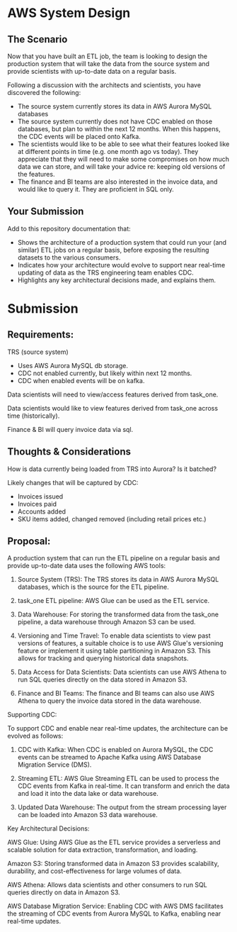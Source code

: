 # AWS System Design

## The Scenario
Now that you have built an ETL job, the team is looking to design the production system that will take the data from the source system and provide scientists with up-to-date data on a regular basis.

Following a discussion with the architects and scientists, you have discovered the following:
- The source system currently stores its data in AWS Aurora MySQL databases
- The source system currently does not have CDC enabled on those databases, but plan to within the next 12 months. When this happens, the CDC events will be placed onto Kafka.
- The scientists would like to be able to see what their features looked like at different points in time (e.g. one month ago vs today). They appreciate that they will need to make some compromises on how much data we can store, and will take your advice re: keeping old versions of the features.
- The finance and BI teams are also interested in the invoice data, and would like to query it. They are proficient in SQL only.

## Your Submission
Add to this repository documentation that:
- Shows the architecture of a production system that could run your (and similar) ETL jobs on a regular basis, before exposing the resulting datasets to the various consumers.
- Indicates how your architecture would evolve to support near real-time updating of data as the TRS engineering team enables CDC.
- Highlights any key architectural decisions made, and explains them.

# Submission

## Requirements:

TRS (source system)
- Uses AWS Aurora MySQL db storage.
- CDC not enabled currently, but likely within next 12 months.
- CDC when enabled events will be on kafka.

Data scientists will need to view/access features derived from task_one.

Data scientists would like to view features derived from task_one across time (historically).

Finance & BI will query invoice data via sql.

## Thoughts & Considerations

How is data currently being loaded from TRS into Aurora? Is it batched?

Likely changes that will be captured by CDC:

- Invoices issued
- Invoices paid
- Accounts added
- SKU items added, changed removed (including retail prices etc.)


## Proposal:

A production system that can run the ETL pipeline on a regular basis and provide up-to-date data uses the following AWS tools:

1.	Source System (TRS): The TRS stores its data in AWS Aurora MySQL databases, which is the source for the ETL pipeline.
	
2.	task_one ETL pipeline: AWS Glue can be used as the ETL service.
	
3.	Data Warehouse: For storing the transformed data from the task_one pipeline, a data warehouse through Amazon S3 can be used.
	
4.	Versioning and Time Travel: To enable data scientists to view past versions of features, a suitable choice is to use AWS Glue's versioning feature or implement it using table partitioning in Amazon S3. This allows for tracking and querying historical data snapshots.
	
5.	Data Access for Data Scientists: Data scientists can use AWS Athena to run SQL queries directly on the data stored in Amazon S3.

6.	Finance and BI Teams: The finance and BI teams can also use AWS Athena to query the invoice data stored in the data warehouse.

Supporting CDC:

To support CDC and enable near real-time updates, the architecture can be evolved as follows:

1.	CDC with Kafka: When CDC is enabled on Aurora MySQL, the CDC events can be streamed to Apache Kafka using AWS Database Migration Service (DMS).

2.	Streaming ETL: AWS Glue Streaming ETL can be used to process the CDC events from Kafka in real-time. It can transform and enrich the data and load it into the data lake or data warehouse.

3.	Updated Data Warehouse: The output from the stream processing layer can be loaded into Amazon S3 data warehouse.

Key Architectural Decisions:

AWS Glue: Using AWS Glue as the ETL service provides a serverless and scalable solution for data extraction, transformation, and loading.

Amazon S3: Storing transformed data in Amazon S3 provides scalability, durability, and cost-effectiveness for large volumes of data.

AWS Athena: Allows data scientists and other consumers to run SQL queries directly on data in Amazon S3.

AWS Database Migration Service: Enabling CDC with AWS DMS facilitates the streaming of CDC events from Aurora MySQL to Kafka, enabling near real-time updates.